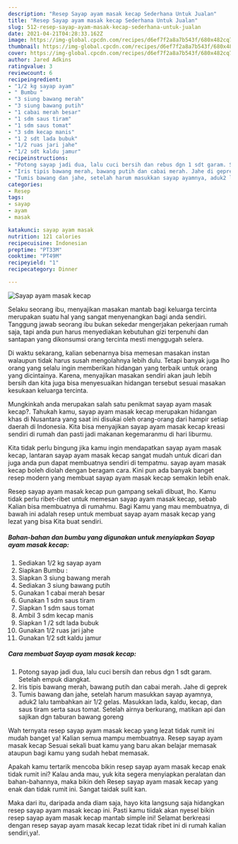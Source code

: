 ```yaml
---
description: "Resep Sayap ayam masak kecap Sederhana Untuk Jualan"
title: "Resep Sayap ayam masak kecap Sederhana Untuk Jualan"
slug: 512-resep-sayap-ayam-masak-kecap-sederhana-untuk-jualan
date: 2021-04-21T04:28:33.162Z
image: https://img-global.cpcdn.com/recipes/d6ef7f2a8a7b543f/680x482cq70/sayap-ayam-masak-kecap-foto-resep-utama.jpg
thumbnail: https://img-global.cpcdn.com/recipes/d6ef7f2a8a7b543f/680x482cq70/sayap-ayam-masak-kecap-foto-resep-utama.jpg
cover: https://img-global.cpcdn.com/recipes/d6ef7f2a8a7b543f/680x482cq70/sayap-ayam-masak-kecap-foto-resep-utama.jpg
author: Jared Adkins
ratingvalue: 3
reviewcount: 6
recipeingredient:
- "1/2 kg sayap ayam"
- " Bumbu "
- "3 siung bawang merah"
- "3 siung bawang putih"
- "1 cabai merah besar"
- "1 sdm saus tiram"
- "1 sdm saus tomat"
- "3 sdm kecap manis"
- "1 2 sdt lada bubuk"
- "1/2 ruas jari jahe"
- "1/2 sdt kaldu jamur"
recipeinstructions:
- "Potong sayap jadi dua, lalu cuci bersih dan rebus dgn 1 sdt garam. Setelah empuk diangkat."
- "Iris tipis bawang merah, bawang putih dan cabai merah. Jahe di geprek"
- "Tumis bawang dan jahe, setelah harum masukkan sayap ayamnya, aduk2 lalu tambahkan air 1/2 gelas. Masukkan lada, kaldu, kecap, dan saus tiram serta saus tomat. Setelah airnya berkurang, matikan api dan sajikan dgn taburan bawang goreng"
categories:
- Resep
tags:
- sayap
- ayam
- masak

katakunci: sayap ayam masak 
nutrition: 121 calories
recipecuisine: Indonesian
preptime: "PT33M"
cooktime: "PT49M"
recipeyield: "1"
recipecategory: Dinner

---
```



![Sayap ayam masak kecap](https://img-global.cpcdn.com/recipes/d6ef7f2a8a7b543f/680x482cq70/sayap-ayam-masak-kecap-foto-resep-utama.jpg)

Selaku seorang ibu, menyajikan masakan mantab bagi keluarga tercinta merupakan suatu hal yang sangat menyenangkan bagi anda sendiri. Tanggung jawab seorang ibu bukan sekedar mengerjakan pekerjaan rumah saja, tapi anda pun harus menyediakan kebutuhan gizi terpenuhi dan santapan yang dikonsumsi orang tercinta mesti menggugah selera.

Di waktu  sekarang, kalian sebenarnya bisa memesan masakan instan walaupun tidak harus susah mengolahnya lebih dulu. Tetapi banyak juga lho orang yang selalu ingin memberikan hidangan yang terbaik untuk orang yang dicintainya. Karena, menyajikan masakan sendiri akan jauh lebih bersih dan kita juga bisa menyesuaikan hidangan tersebut sesuai masakan kesukaan keluarga tercinta. 



Mungkinkah anda merupakan salah satu penikmat sayap ayam masak kecap?. Tahukah kamu, sayap ayam masak kecap merupakan hidangan khas di Nusantara yang saat ini disukai oleh orang-orang dari hampir setiap daerah di Indonesia. Kita bisa menyajikan sayap ayam masak kecap kreasi sendiri di rumah dan pasti jadi makanan kegemaranmu di hari liburmu.

Kita tidak perlu bingung jika kamu ingin mendapatkan sayap ayam masak kecap, lantaran sayap ayam masak kecap sangat mudah untuk dicari dan juga anda pun dapat membuatnya sendiri di tempatmu. sayap ayam masak kecap boleh diolah dengan beragam cara. Kini pun ada banyak banget resep modern yang membuat sayap ayam masak kecap semakin lebih enak.

Resep sayap ayam masak kecap pun gampang sekali dibuat, lho. Kamu tidak perlu ribet-ribet untuk memesan sayap ayam masak kecap, sebab Kalian bisa membuatnya di rumahmu. Bagi Kamu yang mau membuatnya, di bawah ini adalah resep untuk membuat sayap ayam masak kecap yang lezat yang bisa Kita buat sendiri.

<!--inarticleads1-->

##### Bahan-bahan dan bumbu yang digunakan untuk menyiapkan Sayap ayam masak kecap:

1. Sediakan 1/2 kg sayap ayam
1. Siapkan  Bumbu :
1. Siapkan 3 siung bawang merah
1. Sediakan 3 siung bawang putih
1. Gunakan 1 cabai merah besar
1. Gunakan 1 sdm saus tiram
1. Siapkan 1 sdm saus tomat
1. Ambil 3 sdm kecap manis
1. Siapkan 1 /2 sdt lada bubuk
1. Gunakan 1/2 ruas jari jahe
1. Gunakan 1/2 sdt kaldu jamur




<!--inarticleads2-->

##### Cara membuat Sayap ayam masak kecap:

1. Potong sayap jadi dua, lalu cuci bersih dan rebus dgn 1 sdt garam. Setelah empuk diangkat.
1. Iris tipis bawang merah, bawang putih dan cabai merah. Jahe di geprek
1. Tumis bawang dan jahe, setelah harum masukkan sayap ayamnya, aduk2 lalu tambahkan air 1/2 gelas. Masukkan lada, kaldu, kecap, dan saus tiram serta saus tomat. Setelah airnya berkurang, matikan api dan sajikan dgn taburan bawang goreng




Wah ternyata resep sayap ayam masak kecap yang lezat tidak rumit ini mudah banget ya! Kalian semua mampu membuatnya. Resep sayap ayam masak kecap Sesuai sekali buat kamu yang baru akan belajar memasak ataupun bagi kamu yang sudah hebat memasak.

Apakah kamu tertarik mencoba bikin resep sayap ayam masak kecap enak tidak rumit ini? Kalau anda mau, yuk kita segera menyiapkan peralatan dan bahan-bahannya, maka bikin deh Resep sayap ayam masak kecap yang enak dan tidak rumit ini. Sangat taidak sulit kan. 

Maka dari itu, daripada anda diam saja, hayo kita langsung saja hidangkan resep sayap ayam masak kecap ini. Pasti kamu tiidak akan nyesel bikin resep sayap ayam masak kecap mantab simple ini! Selamat berkreasi dengan resep sayap ayam masak kecap lezat tidak ribet ini di rumah kalian sendiri,ya!.


